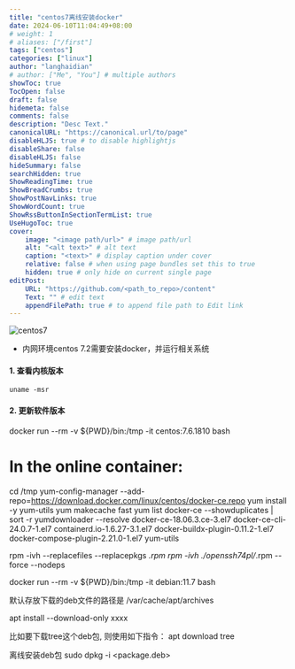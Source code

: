 ```yaml
---
title: "centos7离线安装docker"
date: 2024-06-10T11:04:49+08:00 
# weight: 1
# aliases: ["/first"]
tags: ["centos"]
categories: ["linux"]
author: "langhaidian"
# author: ["Me", "You"] # multiple authors
showToc: true
TocOpen: false
draft: false
hidemeta: false
comments: false
description: "Desc Text."
canonicalURL: "https://canonical.url/to/page"
disableHLJS: true # to disable highlightjs
disableShare: false
disableHLJS: false
hideSummary: false
searchHidden: true
ShowReadingTime: true
ShowBreadCrumbs: true
ShowPostNavLinks: true
ShowWordCount: true
ShowRssButtonInSectionTermList: true
UseHugoToc: true
cover:
    image: "<image path/url>" # image path/url
    alt: "<alt text>" # alt text
    caption: "<text>" # display caption under cover
    relative: false # when using page bundles set this to true
    hidden: true # only hide on current single page
editPost:
    URL: "https://github.com/<path_to_repo>/content"
    Text: "" # edit text
    appendFilePath: true # to append file path to Edit link
---
```


![centos7](/img/install-centos-7-logo.png)

* 内网环境centos 7.2需要安装docker，并运行相关系统

#### 1. 查看内核版本

    uname -msr

#### 2. 更新软件版本

docker run --rm -v ${PWD}/bin:/tmp -it centos:7.6.1810 bash
# In the online container:
cd /tmp
yum-config-manager --add-repo=https://download.docker.com/linux/centos/docker-ce.repo 
yum install -y yum-utils
yum makecache fast 
yum list docker-ce --showduplicates | sort -r 
yumdownloader --resolve docker-ce-18.06.3.ce-3.el7 docker-ce-cli-24.0.7-1.el7 containerd.io-1.6.27-3.1.el7 docker-buildx-plugin-0.11.2-1.el7 docker-compose-plugin-2.21.0-1.el7 yum-utils

rpm -ivh --replacefiles --replacepkgs *.rpm
rpm -ivh ./openssh74pl/*.rpm --force --nodeps


docker run --rm -v ${PWD}/bin:/tmp -it debian:11.7 bash

默认存放下载的deb文件的路径是
/var/cache/apt/archives

apt install --download-only xxxx

比如要下载tree这个deb包, 则使用如下指令：
apt download tree


离线安装deb包
sudo dpkg -i <package.deb>